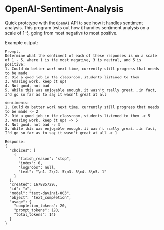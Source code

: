 # OpenAI-Sentiment-Analysis

Quick prototype with the `OpenAI` API to see how it handles sentiment analysis. This program tests out how it handles sentiment analysis on a scale of 1-5, going from most negative to most positive.

Example output:
```
Prompt:
Determine what the sentiment of each of these responses is on a scale of 1 - 5, where 1 is the most negative, 3 is neutral, and 5 is positive:
1. Could do better work next time, currently still progress that needs to be made
2. Did a good job in the classroom, students listened to them
3. Amazing work, keep it up!
4. Not good, not bad
5. While this was enjoyable enough, it wasn't really great...in fact, I'd go so far as to say it wasn't great at all

Sentiments:
1. Could do better work next time, currently still progress that needs to be made -> 2
2. Did a good job in the classroom, students listened to them -> 5
3. Amazing work, keep it up! -> 5
4. Not good, not bad -> 3
5. While this was enjoyable enough, it wasn't really great...in fact, I'd go so far as to say it wasn't great at all -> 1

Response:
{
  "choices": [
    {
      "finish_reason": "stop",
      "index": 0,
      "logprobs": null,
      "text": "\n1. 2\n2. 5\n3. 5\n4. 3\n5. 1"
    }
  ],
  "created": 1678857297,
  "id": "x",
  "model": "text-davinci-003",
  "object": "text_completion",
  "usage": {
    "completion_tokens": 20,
    "prompt_tokens": 120,
    "total_tokens": 140
  }
}
```
